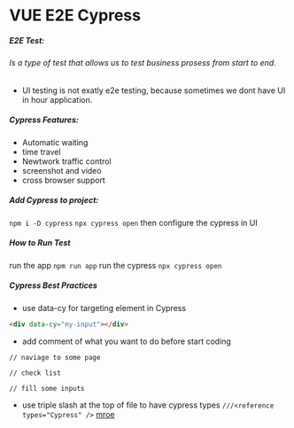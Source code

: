 # VUE E2E Cypress

##### E2E Test:
###### Is a type of test that allows us to test business prosess from start to end.


- UI testing is not exatly e2e testing, because sometimes we dont have UI in hour application.

##### Cypress Features:

- Automatic waiting
- time travel
- Newtwork traffic control
- screenshot and video
- cross browser support


##### Add Cypress to project:
`npm i -D cypress`
`npx cypress open`
then configure the cypress in UI



##### How to Run Test

run the app `npm run app`
run the cypress `npx cypress open`


##### Cypress Best Practices
- use data-cy for targeting element in Cypress
``` html
<div data-cy="my-input"></div>
```
- add comment of what you want to do before start coding
```
// naviage to some page

// check list

// fill some inputs
```

- use triple slash at the top of file to have cypress types
`///<reference types="Cypress" />`
[mroe](https://stackoverflow.com/questions/52434223/lost-intellisense-for-cypress-in-visual-studio-code/52440156#52440156)

